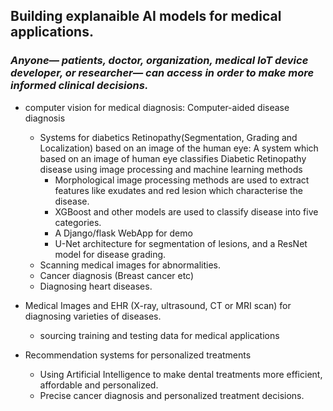 ## Building explanaible AI models for medical applications.

### _Anyone— patients, doctor, organization, medical IoT device developer, or researcher— can access in order to make more informed clinical decisions._

- computer vision for medical diagnosis: Computer-aided disease diagnosis

  - Systems for diabetics Retinopathy(Segmentation, Grading and Localization) based on an image of the human eye: A system which based on an image of human eye classifies Diabetic Retinopathy disease using image processing and machine learning methods
    - Morphological image processing methods are used to extract features like exudates and red lesion which characterise the disease.
    - XGBoost and other models are used to classify disease into five categories.
    - A Django/flask WebApp for demo
    - U-Net architecture for segmentation of lesions, and a ResNet model for disease grading.
  - Scanning medical images for abnormalities.
  - Cancer diagnosis (Breast cancer etc)
  - Diagnosing heart diseases.

- Medical Images and EHR (X-ray, ultrasound, CT or MRI scan) for diagnosing varieties of diseases.
  - sourcing training and testing data for medical applications
- Recommendation systems for personalized treatments
  - Using Artificial Intelligence to make dental treatments more efficient, affordable and personalized.
  - Precise cancer diagnosis and personalized treatment decisions.
